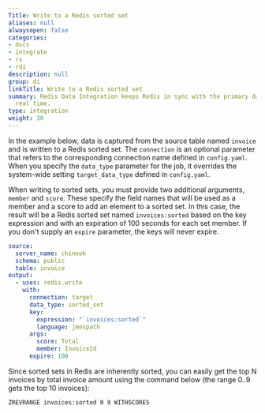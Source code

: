 ```yaml
---
Title: Write to a Redis sorted set
aliases: null
alwaysopen: false
categories:
- docs
- integrate
- rs
- rdi
description: null
group: di
linkTitle: Write to a Redis sorted set
summary: Redis Data Integration keeps Redis in sync with the primary database in near
  real time.
type: integration
weight: 30
---
```


In the example below, data is captured from the source table named `invoice` and is written to a Redis sorted set. The `connection` is an optional parameter that refers to the corresponding connection name defined in `config.yaml`. When
you specify the `data_type` parameter for the job, it overrides the system-wide setting `target_data_type` defined in `config.yaml`.

When writing to sorted sets, you must provide two additional arguments, `member` and `score`. These specify the field names that will be used as a member and a score to add an element to a sorted set. In this case, the result will be a Redis sorted set named `invoices:sorted` based on the key expression and with an expiration of 100 seconds for each set member. If you don't supply an `expire` parameter, the keys will never expire.

```yaml
source:
  server_name: chinook
  schema: public
  table: invoice
output:
  - uses: redis.write
    with:
      connection: target
      data_type: sorted_set
      key:
        expression: "`invoices:sorted`"
        language: jmespath
      args:
        score: Total
        member: InvoiceId 
      expire: 100      
```

Since sorted sets in Redis are inherently sorted, you can easily get the top N invoices by total invoice amount using the command below (the range 0..9 gets the top 10 invoices):

```
ZREVRANGE invoices:sorted 0 9 WITHSCORES
```
